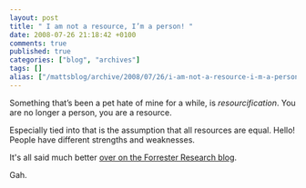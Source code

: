 ```yaml
---
layout: post
title: " I am not a resource, I’m a person! "
date: 2008-07-26 21:18:42 +0100
comments: true
published: true
categories: ["blog", "archives"]
tags: []
alias: ["/mattsblog/archive/2008/07/26/i-am-not-a-resource-i-m-a-person.aspx"]
---
```

<!-- more -->

<p></p> <p></p> <p>Something that’s been a pet hate of mine for a while, is <em>resourcification</em>. You are no longer a person, you are a resource.</p> <p>Especially tied into that is the assumption that all resources are equal. Hello! People have different strengths and weaknesses.</p> <p>It's all said much better <a title="Forrester Research: What Is More Important: Resources or Talent?" href="http://blogs.forrester.com/mike_gualtieri/08-04-27-what_more_important_resources_or_talent">over on the Forrester Research blog</a>.</p> <p>Gah.</p>
